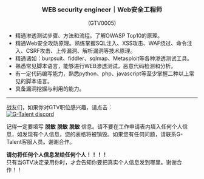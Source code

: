 <h3 align="center">WEB security engineer｜Web安全⼯程师</h3>
<p align="center">(GTV0005)</p>
   
- 精通渗透测试步骤、⽅法和流程。了解OWASP Top10的原理。
- 精通Web安全攻防原理。熟练掌握SQL注⼊、XSS攻击、WAF绕过、命令注⼊、CSRF攻击、上传漏洞、解析漏洞等技术原理。
- 精通诸如：burpsuit、fiddler、sqlmap、Metasploit等各种渗透测试⼯具。
- 熟悉常⻅脚本语⾔，能够进⾏WEB渗透测试，恶意代码检测和分析。
- 有⼀定代码编写能⼒，熟悉python、php、javascript等⾄少掌握⼆种以上常⻅的脚本语⾔。
- 具备漏洞挖掘与利⽤的能⼒。
   
---
战友们，如果你对GTV职位感兴趣，请点击：   
<a href="https://discord.gg/rUA99Qd"><img src="https://img.shields.io/badge/discord-apply--for--job-green?logo=discord&style=for-the-badge" alt="G-Talent discord"></a>   
  
记得一定要填写 **脱敏** **脱敏** **脱敏** 信息。请不要在工作申请表内填入任何个人信息，如发现有个人信息，您的表格将被销毁。如果您有任何问题，请联系G-Talent客服人员。谢谢合作。
   
**请勿将任何个人信息发给任何个人！！！！**   
只有当GTV决定录用你时，才会告知你要把真实个人信息发到哪里。谢谢合作！！
